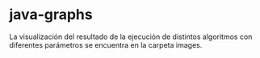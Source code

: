 # java-graphs
La visualización del resultado de la ejecución de distintos algoritmos con diferentes parámetros se encuentra en la carpeta images.
